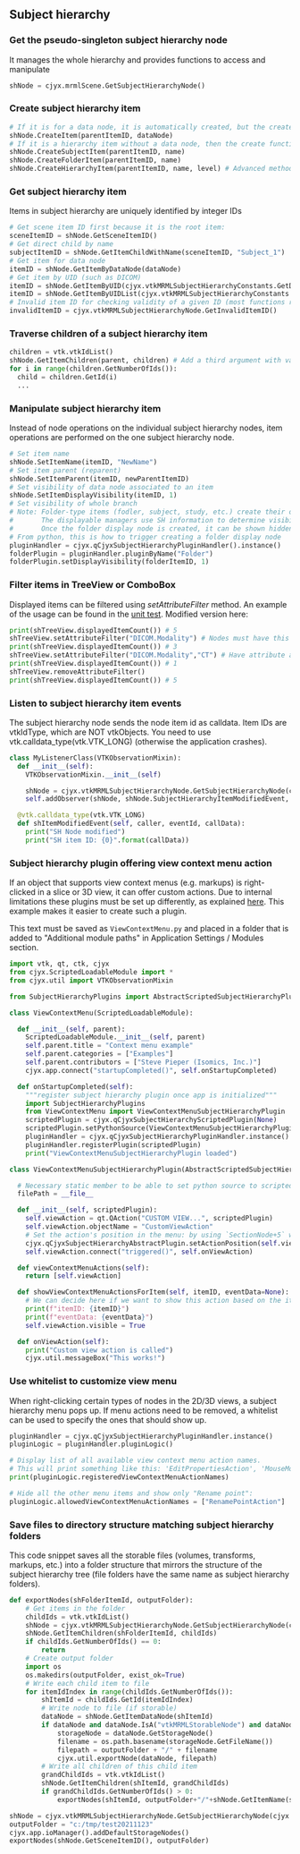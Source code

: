## Subject hierarchy

### Get the pseudo-singleton subject hierarchy node

It manages the whole hierarchy and provides functions to access and manipulate

```python
shNode = cjyx.mrmlScene.GetSubjectHierarchyNode()
```

### Create subject hierarchy item

```python
# If it is for a data node, it is automatically created, but the create function can be used to set parent:
shNode.CreateItem(parentItemID, dataNode)
# If it is a hierarchy item without a data node, then the create function must be used:
shNode.CreateSubjectItem(parentItemID, name)
shNode.CreateFolderItem(parentItemID, name)
shNode.CreateHierarchyItem(parentItemID, name, level) # Advanced method to set level attribute manually (usually subject, study, or folder, but it can be a virtual branch for example)
```

### Get subject hierarchy item

Items in subject hierarchy are uniquely identified by integer IDs

```python
# Get scene item ID first because it is the root item:
sceneItemID = shNode.GetSceneItemID()
# Get direct child by name
subjectItemID = shNode.GetItemChildWithName(sceneItemID, "Subject_1")
# Get item for data node
itemID = shNode.GetItemByDataNode(dataNode)
# Get item by UID (such as DICOM)
itemID = shNode.GetItemByUID(cjyx.vtkMRMLSubjectHierarchyConstants.GetDICOMUIDName(), seriesInstanceUid)
itemID = shNode.GetItemByUIDList(cjyx.vtkMRMLSubjectHierarchyConstants.GetDICOMInstanceUIDName(), instanceUID)
# Invalid item ID for checking validity of a given ID (most functions return the invalid ID when item is not found)
invalidItemID = cjyx.vtkMRMLSubjectHierarchyNode.GetInvalidItemID()
```

### Traverse children of a subject hierarchy item

```python
children = vtk.vtkIdList()
shNode.GetItemChildren(parent, children) # Add a third argument with value True for recursive query
for i in range(children.GetNumberOfIds()):
  child = children.GetId(i)
  ...
```

### Manipulate subject hierarchy item

Instead of node operations on the individual subject hierarchy nodes, item operations are performed on the one subject hierarchy node.

```python
# Set item name
shNode.SetItemName(itemID, "NewName")
# Set item parent (reparent)
shNode.SetItemParent(itemID, newParentItemID)
# Set visibility of data node associated to an item
shNode.SetItemDisplayVisibility(itemID, 1)
# Set visibility of whole branch
# Note: Folder-type items (fodler, subject, study, etc.) create their own display nodes when show/hiding from UI.
#       The displayable managers use SH information to determine visibility of an item, so no need to show/hide individual leaf nodes any more.
#       Once the folder display node is created, it can be shown hidden simply using shNode.SetItemDisplayVisibility
# From python, this is how to trigger creating a folder display node
pluginHandler = cjyx.qCjyxSubjectHierarchyPluginHandler().instance()
folderPlugin = pluginHandler.pluginByName("Folder")
folderPlugin.setDisplayVisibility(folderItemID, 1)
```

### Filter items in TreeView or ComboBox

Displayed items can be filtered using *setAttributeFilter* method. An example of the usage can be found in the [unit test](https://github.com/Slicer/Slicer/blob/53fb5b8acd41cb36eafbc5c4b66ff39c8434f4c6/Applications/SlicerApp/Testing/Python/SubjectHierarchyGenericSelfTest.py#L352-L360). Modified version here:

```python
print(shTreeView.displayedItemCount()) # 5
shTreeView.setAttributeFilter("DICOM.Modality") # Nodes must have this attribute
print(shTreeView.displayedItemCount()) # 3
shTreeView.setAttributeFilter("DICOM.Modality","CT") # Have attribute and equal ``CT``
print(shTreeView.displayedItemCount()) # 1
shTreeView.removeAttributeFilter()
print(shTreeView.displayedItemCount()) # 5
```

### Listen to subject hierarchy item events

The subject hierarchy node sends the node item id as calldata. Item IDs are vtkIdType, which are NOT vtkObjects. You need to use vtk.calldata_type(vtk.VTK_LONG) (otherwise the application crashes).

```python
class MyListenerClass(VTKObservationMixin):
  def __init__(self):
    VTKObservationMixin.__init__(self)

    shNode = cjyx.vtkMRMLSubjectHierarchyNode.GetSubjectHierarchyNode(cjyx.mrmlScene)
    self.addObserver(shNode, shNode.SubjectHierarchyItemModifiedEvent, self.shItemModifiedEvent)

  @vtk.calldata_type(vtk.VTK_LONG)
  def shItemModifiedEvent(self, caller, eventId, callData):
    print("SH Node modified")
    print("SH item ID: {0}".format(callData))
```

### Subject hierarchy plugin offering view context menu action

If an object that supports view context menus (e.g. markups) is right-clicked in a slice or 3D view, it can offer custom actions. Due to internal limitations these plugins must be set up differently, as explained [here](https://github.com/Slicer/Slicer/blob/master/Modules/Loadable/Annotations/SubjectHierarchyPlugins/AnnotationsSubjectHierarchyPlugin.py#L96-L107). This example makes it easier to create such a plugin.

This text must be saved as `ViewContextMenu.py` and placed in a folder that is added to "Additional module paths" in Application Settings / Modules section.

```python
import vtk, qt, ctk, cjyx
from cjyx.ScriptedLoadableModule import *
from cjyx.util import VTKObservationMixin

from SubjectHierarchyPlugins import AbstractScriptedSubjectHierarchyPlugin

class ViewContextMenu(ScriptedLoadableModule):

  def __init__(self, parent):
    ScriptedLoadableModule.__init__(self, parent)
    self.parent.title = "Context menu example"
    self.parent.categories = ["Examples"]
    self.parent.contributors = ["Steve Pieper (Isomics, Inc.)"]
    cjyx.app.connect("startupCompleted()", self.onStartupCompleted)

  def onStartupCompleted(self):
    """register subject hierarchy plugin once app is initialized"""
    import SubjectHierarchyPlugins
    from ViewContextMenu import ViewContextMenuSubjectHierarchyPlugin
    scriptedPlugin = cjyx.qCjyxSubjectHierarchyScriptedPlugin(None)
    scriptedPlugin.setPythonSource(ViewContextMenuSubjectHierarchyPlugin.filePath)
    pluginHandler = cjyx.qCjyxSubjectHierarchyPluginHandler.instance()
    pluginHandler.registerPlugin(scriptedPlugin)
    print("ViewContextMenuSubjectHierarchyPlugin loaded")

class ViewContextMenuSubjectHierarchyPlugin(AbstractScriptedSubjectHierarchyPlugin):

  # Necessary static member to be able to set python source to scripted subject hierarchy plugin
  filePath = __file__

  def __init__(self, scriptedPlugin):
    self.viewAction = qt.QAction("CUSTOM VIEW...", scriptedPlugin)
    self.viewAction.objectName = "CustomViewAction"
    # Set the action's position in the menu: by using `SectionNode+5` we place the action in a new section, after "node actions" section.
    cjyx.qCjyxSubjectHierarchyAbstractPlugin.setActionPosition(self.viewAction, cjyx.qCjyxSubjectHierarchyAbstractPlugin.SectionNode+5)
    self.viewAction.connect("triggered()", self.onViewAction)

  def viewContextMenuActions(self):
    return [self.viewAction]

  def showViewContextMenuActionsForItem(self, itemID, eventData=None):
    # We can decide here if we want to show this action based on the itemID or eventData (ViewNodeID, ...).
    print(f"itemID: {itemID}")
    print(f"eventData: {eventData}")
    self.viewAction.visible = True

  def onViewAction(self):
    print("Custom view action is called")
    cjyx.util.messageBox("This works!")
```

### Use whitelist to customize view menu

When right-clicking certain types of nodes in the 2D/3D views, a subject hierarchy menu pops up. If menu actions need to be removed, a whitelist can be used to specify the ones that should show up.

```python
pluginHandler = cjyx.qCjyxSubjectHierarchyPluginHandler.instance()
pluginLogic = pluginHandler.pluginLogic()

# Display list of all available view context menu action names.
# This will print something like this: 'EditPropertiesAction', 'MouseModeViewTransformAction', 'MouseModeAdjustWindowLevelAction', 'MouseModePlaceAction', ...).
print(pluginLogic.registeredViewContextMenuActionNames)

# Hide all the other menu items and show only "Rename point":
pluginLogic.allowedViewContextMenuActionNames = ["RenamePointAction"]
```

### Save files to directory structure matching subject hierarchy folders

This code snippet saves all the storable files (volumes, transforms, markups, etc.) into a folder structure that mirrors the structure of the subject hierarchy tree (file folders have the same name as subject hierarchy folders).

```python
def exportNodes(shFolderItemId, outputFolder):
    # Get items in the folder
    childIds = vtk.vtkIdList()
    shNode = cjyx.vtkMRMLSubjectHierarchyNode.GetSubjectHierarchyNode(cjyx.mrmlScene)
    shNode.GetItemChildren(shFolderItemId, childIds)
    if childIds.GetNumberOfIds() == 0:
        return
    # Create output folder
    import os
    os.makedirs(outputFolder, exist_ok=True)
    # Write each child item to file
    for itemIdIndex in range(childIds.GetNumberOfIds()):
        shItemId = childIds.GetId(itemIdIndex)
        # Write node to file (if storable)
        dataNode = shNode.GetItemDataNode(shItemId)
        if dataNode and dataNode.IsA("vtkMRMLStorableNode") and dataNode.GetStorageNode():
            storageNode = dataNode.GetStorageNode()
            filename = os.path.basename(storageNode.GetFileName())
            filepath = outputFolder + "/" + filename
            cjyx.util.exportNode(dataNode, filepath)
        # Write all children of this child item
        grandChildIds = vtk.vtkIdList()
        shNode.GetItemChildren(shItemId, grandChildIds)
        if grandChildIds.GetNumberOfIds() > 0:
            exportNodes(shItemId, outputFolder+"/"+shNode.GetItemName(shItemId))

shNode = cjyx.vtkMRMLSubjectHierarchyNode.GetSubjectHierarchyNode(cjyx.mrmlScene)
outputFolder = "c:/tmp/test20211123"
cjyx.app.ioManager().addDefaultStorageNodes()
exportNodes(shNode.GetSceneItemID(), outputFolder)
```
